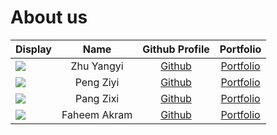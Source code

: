 # About us

Display |     Name     |             Github Profile              | Portfolio 
--------|:------------:|:---------------------------------------:|:---------:
![](https://via.placeholder.com/100.png?text=Photo) |  Zhu Yangyi  | [Github](https://github.com/yangyi-zhu/) | [Portfolio](team/yangyi-zhu.md)
![](https://via.placeholder.com/100.png?text=Photo) |  Peng Ziyi   | [Github](https://github.com/) | [Portfolio](docs/team/johndoe.md)
![](https://via.placeholder.com/100.png?text=Photo) |  Pang Zixi   |          [Github](https://github.com/)           | [Portfolio](docs/team/johndoe.md)
![](https://via.placeholder.com/100.png?text=Photo) | Faheem Akram | [Github](https://github.com/) | [Portfolio](docs/team/johndoe.md)
